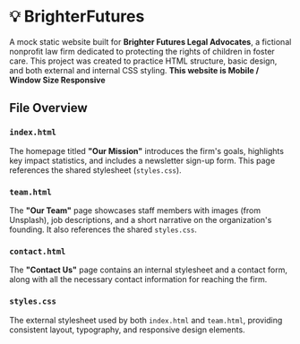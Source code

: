# 💡 BrighterFutures

A mock static website built for **Brighter Futures Legal Advocates**, a fictional nonprofit law firm dedicated to protecting the rights of children in foster care. This project was created to practice HTML structure, basic design, and both external and internal CSS styling. **This website is Mobile / Window Size Responsive**

## File Overview 
### `index.html`  
The homepage titled **"Our Mission"** introduces the firm's goals, highlights key impact statistics, and includes a newsletter sign-up form. This page references the shared stylesheet (`styles.css`).

### `team.html`  
The **"Our Team"** page showcases staff members with images (from Unsplash), job descriptions, and a short narrative on the organization's founding. It also references the shared `styles.css`.

###  `contact.html`  
The **"Contact Us"** page contains an internal stylesheet and a contact form, along with all the necessary contact information for reaching the firm.

### `styles.css`  
The external stylesheet used by both `index.html` and `team.html`, providing consistent layout, typography, and responsive design elements.


